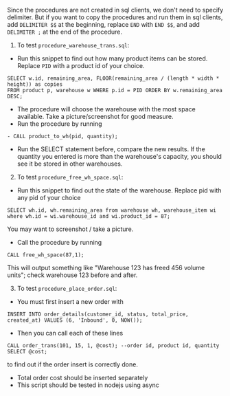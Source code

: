 Since the procedures are not created in sql clients, we don't need to specify delimiter.
But if you want to copy the procedures and run them in sql clients, add ```DELIMITER $$``` at the beginning,
replace ```END``` with ```END $$```, and add ```DELIMITER ;``` at the end of the procedure.

1. To test ```procedure_warehouse_trans.sql```:
- Run this snippet to find out how many product items can be stored. Replace ```PID``` with a product id of your choice.

```
SELECT w.id, remaining_area, FLOOR(remaining_area / (length * width * height)) as copies
FROM product p, warehouse w WHERE p.id = PID ORDER BY w.remaining_area DESC;
```
- The procedure will choose the warehouse with the most space available. Take a picture/screenshot for good measure.
- Run the procedure by running 
```
- CALL product_to_wh(pid, quantity);
```
- Run the SELECT statement before, compare the new results. If the quantity you entered is more than the warehouse's capacity, you should see it be stored in other warehouses.

2. To test ```procedure_free_wh_space.sql```:
- Run this snippet to find out the state of the warehouse. Replace pid with any pid of your choice
```
SELECT wh.id, wh.remaining_area from warehouse wh, warehouse_item wi 
where wh.id = wi.warehouse_id and wi.product_id = 87;
```
You may want to screenshot / take a picture.
- Call the procedure by running 
```
CALL free_wh_space(87,1);
```
This will output something like "Warehouse 123 has freed 456 volume units"; check warehouse 123 before and after.

3. To test ```procedure_place_order.sql```:
- You must first insert a new order with
```
INSERT INTO order_details(customer_id, status, total_price, created_at) VALUES (6, 'Inbound', 0, NOW());
```
- Then you can call each of these lines
```
CALL order_trans(101, 15, 1, @cost); --order id, product id, quantity
SELECT @cost;
```
to find out if the order insert is correctly done.
- Total order cost should be inserted separately
- This script should be tested in nodejs using async
